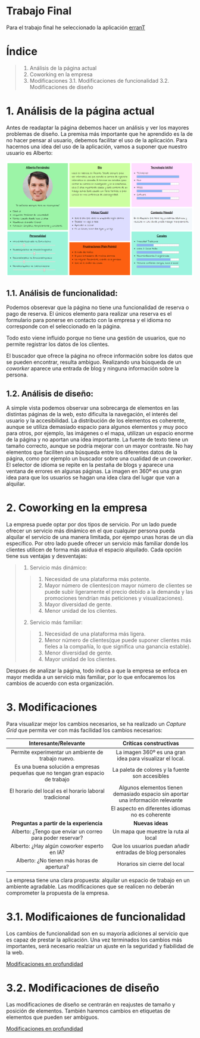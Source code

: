 # Trabajo Final

Para el trabajo final he seleccionado la aplicación [erranT](https://www.errant.es/es/)

# Índice

> 1. Análisis de la página actual
> 2. Coworking en la empresa
> 3. Modificaciones
> 3.1. Modificaciones de funcionalidad
> 3.2. Modificaciones de diseño

# 1. Análisis de la página actual

Antes de readaptar la página debemos hacer un análisis y ver los mayores problemas de diseño.
La premisa más importante que he aprendido es la de no hacer pensar al usuario, debemos facilitar el uso de la aplicación.
Para hacernos una idea del uso de la aplicación, vamos a suponer que nuestro usuario es Alberto:

![Imagen Alberto](Alberto.PNG)

## 1.1. Análisis de funcionalidad:

Podemos obserevar que la página no tiene una funcionalidad de reserva o pago de reserva. El únicos elemento
para realizar una reserva es el formulario para ponerse en contacto con la empresa y el idioma no corresponde
con el seleccionado en la página.

Todo esto viene influido porque no tiene una gestión de usuarios, que no permite registrar los datos de los clientes.

El buscador que ofrece la página no ofrece información sobre los datos que se pueden encontrar, resulta ambiguo.
Realizando una búsqueda de un _coworker_ aparece una entrada de blog y ninguna información sobre la persona.

## 1.2. Análisis de diseño:

A simple vista podemos observar una sobrecarga de elementos en las distintas páginas de la web, esto dificulta la navegación,
el interés del usuario y la accesibilidad.
La distribución de los elementos es coherente, aunque se utiliza demasiado espacio para algunos elementos y muy poco para otros,
por ejemplo, las imágenes o el mapa, utilizan un espacio enorme de la página y no aportan una idea importante.
La fuente de texto tiene un tamaño correcto, aunque se podría mejorar con un mayor contraste.
No hay elementos que faciliten una búsqueda entre los diferentes datos de la página, como por ejemplo un buscador sobre una cualidad
de un _coworker_.
El selector de idioma se repite en la pestaña de blogs y aparece una ventana de errores en algunas páginas.
La imagen en 360º es una gran idea para que los usuarios se hagan una idea clara del lugar que van a alquilar.


# 2. Coworking en la empresa

La empresa puede optar por dos tipos de servicio. Por un lado puede ofrecer un servicio más dinámico en el que cualquier persona 
pueda alquilar el servicio de una manera limitada, por ejempo unas horas de un día específico. Por otro lado puede ofrecer un servicio
más familiar donde los clientes utilicen de forma más asidua el espacio alquilado.
Cada opción tiene sus ventajas y desventajas:
> 1. Servicio más dinámico:
>> 1. Necesidad de una plataforma más potente.
>> 2. Mayor número de clientes(con mayor número de clientes se puede subir ligeramente el precio debido a la demanda y las promociones tendrían más peticiones y visualizaciones).
>> 3. Mayor diversidad de gente.
>> 4. Menor unidad de los clientes.
> 2. Servicio más familiar:
>> 1. Necesidad de una plataforma más ligera.
>> 2. Menor número de clientes(que puede suponer clientes más fieles a la compañía, lo que significa una ganancia estable).
>> 3. Menor diversidad de gente.
>> 4. Mayor unidad de los clientes.

Despues de analizar la página, todo indica a que la empresa se enfoca en mayor medida a un servicio más familiar, por lo que enfocaremos
los cambios de acuerdo con esta organización.

# 3. Modificaciones 

Para visualizar mejor los cambios necesarios, se ha realizado un _Capture Grid_ que permita ver con más facilidad los cambios necesarios:

| Interesante/Relevante  | Críticas constructivas  |
| :---: | :---: |
| Permite experimentar un ambiente de trabajo nuevo.  | La imagen 360º es una gran idea para visualizar el local.  |
| Es una buena solución a empresas pequeñas que no tengan gran espacio de trabajo  | La paleta de colores y la fuente son accesibles  |
| El horario del local es el horario laboral tradicional  | Algunos elementos tienen demasiado espacio sin aportar una información relevante  |
|   | El aspecto en diferentes idiomas no es coherente  |
| **Preguntas a partir de la experiencia** | **Nuevas ideas** |
| Alberto: ¿Tengo que enviar un correo para poder reservar?  | Un mapa que muestre la ruta al local  |
| Alberto: ¿Hay algún coworker esperto en IA?  | Que los usuarios puedan añadir entradas de blog personales  |
| Alberto: ¿No tienen más horas de apertura?  | Horarios sin cierre del local  |

La empresa tiene una clara propuesta: alquilar un espacio de trabajo en un ambiente agradable.
Las modificaciones que se realicen no deberán comprometer la propuesta de la empresa.


# 3.1. Modificaiones de funcionalidad

Los cambios de funcionalidad son en su mayoría adiciones al servicio que es capaz de prestar la aplicación.
Una vez terminados los cambios más importantes, será necesario realziar un ajuste en la seguridad y fiabilidad de la web.


[Modificaciones en profundidad](https://github.com/Pmartin97/Ejercicio-DIU/tree/master/funcionalidad)



# 3.2. Modificaciones de diseño

Las modificaciones de diseño se centrarán en reajustes de tamaño y posición de elementos.
También haremos cambios en etiquetas de elementos que pueden ser ambiguos.


[Modificaciones en profundidad](https://github.com/Pmartin97/Ejercicio-DIU/tree/master/dise%C3%B1o)
